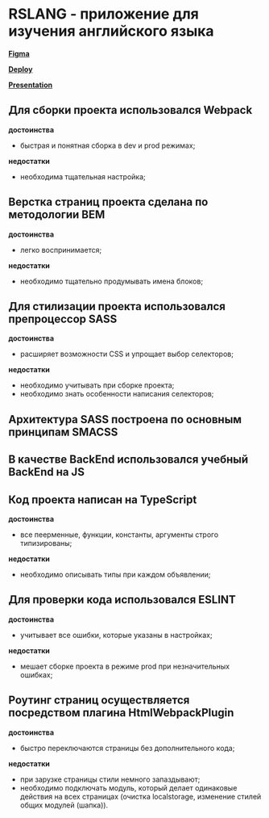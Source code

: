 # RSLANG - приложение для изучения английского языка

[**Figma**](https://www.figma.com/file/4jPiyo9YJfTs91ZpBBgq55/RSS-Lang-prototype)

[**Deploy**](https://remarkable-gaufre-6d15b2.netlify.app/)

[**Presentation**](https://rslang-tanik-sam-presentation.netlify.app/)

## Для сборки проекта использовался Webpack

**достоинства**
- быстрая и понятная сборка в dev и prod режимах;

**недостатки**
- необходима тщательная настройка;

## Верстка страниц проекта сделана по методологии BEM

**достоинства**
- легко воспринимается;

**недостатки**
- необходимо тщательно продумывать имена блоков;

## Для стилизации проекта использовался препроцессор SASS

**достоинства**
- расширяет возможности CSS и упрощает выбор селекторов;

**недостатки**
- необходимо учитывать при сборке проекта;
- необходимо знать особенности написания селекторов;

## Архитектура SASS построена по основным принципам SMACSS

## В качестве BackEnd использовался учебный BackEnd на JS

## Код проекта написан на TypeScript

**достоинства**
- все пеерменные, функции, константы, аргументы строго типизированы;

**недостатки**
- необходимо описывать типы при каждом объявлении;

## Для проверки кода использовался ESLINT

**достоинства**
- учитывает все ошибки, которые указаны в настройках;

**недостатки**
- мешает сборке проекта в режиме prod при незначительных ошибках;

## Роутинг страниц осуществляется посредством плагина HtmlWebpackPlugin

**достоинства**
- быстро переключаются страницы без дополнительного кода;

**недостатки**
- при зарузке страницы стили немного запаздывают;
- необходимо подключать модуль, который делает одинаковые действия на всех страницах (очистка localstorage, изменение стилей общих модулей (шапка)).
